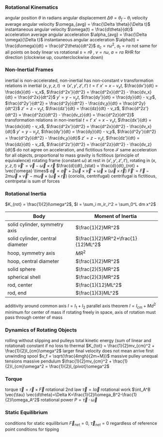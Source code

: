 ### Rotational Kinematics
angular position $\theta$ in radians
angular displacement $\Delta \theta = \theta_f - \theta_i$
velocity
	average angular velocity $\omega_{avg} = \frac{\Delta \theta}{\Delta t}$
	instantaneous angular velocity $\omega(t) = \frac{d\theta}{dt}$
acceleration
	average angular acceleration $\alpha_{avg} = \frac{\Delta \omega}{\Delta t}$
	instantaneous angular acceleration $\alpha(t) = \frac{d\omega}{dt} = \frac{d^2\theta}{dt^2}$
	$a_c = r\omega^2$, $a_t = r\alpha$
not same for all points on body
linear vs rotational
	$s = r\theta$ , $v = r\omega$, $a = r\alpha$
RHR for direction (clockwise up, counterclockwise down)
### Non-Inertial Frames
inertial is non-accelerated, non-inertial has non-constant v
transformation relations in inertial $(x, y, z, t) \to (x',y',z',t')$
	$t = t'$
	$x' = x - v_xt$, $\frac{dx'}{dt} = \frac{dx}{dt} - v_x$, $\frac{d^2x'}{dt^2} = \frac{d^2x}{dt^2} - \frac{dv_x}{dt} = \frac{d^2x}{dt^2}$
	$y' = y - v_yt$, $\frac{dy'}{dt} = \frac{dy}{dt} - v_y$, $\frac{d^2y'}{dt^2} = \frac{d^2y}{dt^2} - \frac{dv_y}{dt} = \frac{d^2y}{dt^2}$
	$z' = z - v_zt$, $\frac{dz'}{dt} = \frac{dz}{dt} - v_z$, $\frac{d^2z'}{dt^2} = \frac{d^2z}{dt^2} - \frac{dv_z}{dt} = \frac{d^2z}{dt^2}$
transformation relations in non-inertial
	$t = t'$
	$x' = x - v_xt$, $\frac{dx'}{dt} = \frac{dx}{dt} - v_x$, $\frac{d^2x'}{dt^2} = \frac{d^2x}{dt^2} - \frac{dv_x}{dt}$
	$y' = y - v_yt$, $\frac{dy'}{dt} = \frac{dy}{dt} - v_y$, $\frac{d^2y'}{dt^2} = \frac{d^2y}{dt^2} - \frac{dv_y}{dt}$
	$z' = z - v_zt$, $\frac{dz'}{dt} = \frac{dz}{dt} - v_z$, $\frac{d^2z'}{dt^2} = \frac{d^2z}{dt^2} - \frac{dv_z}{dt}$
	do not agree on acceleration, and fictitious force $\mathcal{F}$
		same acceleration for all objects, proportional to mass
		gravity is fictitious (principle of equivalence)
rotating frame (constant $\omega$)
	at rest in $(x', y', z', t')$, rotating in $(x, y, z, t)$
	$\vec{v}' = \vec{v} - \vec{\omega} \times \vec{r}$
	$\frac{d}{dt}_{stat} = \frac{d}{dt}_{rot} + \vec{\omega} \times$
	$\vec{a} = \vec{a}' + 2\vec{\omega}\times\vec{v}' + \vec{\omega}\times(\vec{\omega}\times\vec{r})$
	$\vec{F}' = \vec{F}- 2m\vec{\omega}\times\vec{v}' - m\vec{\omega}\times(\vec{\omega}\times\vec{r})$ (coriolis, centrifugal)
centrifugal is fictitious, centripetal is sum of forces
### Rotational Inertia
$K_{rot} = \frac{1}{2}I\omega^2$, $I = \sum_i m_ir_i^2 = \sum_0^L dm x^2$

| Body | Moment of Inertia |
| ---- | ----------------- |
|  solid cylinder, symmetry axis    | $\frac{1}{2}MR^2$ |
| solid cylinder, central diameter | $\frac{1}{2}MR^2+\frac{1}{12}ML^2$ |
| hoop, symmetry axis | $MR^2$ |
| hoop, central diameter | $\frac{1}{2}MR^2$ |
| solid sphere | $\frac{2}{5}MR^2$ |
|spherical shell | $\frac{2}{3}MR^2$ |
| rod, center | $\frac{1}{12}ML^2$ |
| rod, end | $\frac{1}{3}ML^2$ |

additivity around common axis
	$I = I_1 + I_2$
parallel axis theorem
	$I = I_{cm} + Md^2$
minimum for center of mass
if rotating freely in space, axis of rotation must pass through center of mass
### Dynamics of Rotating Objects
rolling without slipping and pulleys
	total kinetic energy (sum of linear and rotational) constant if no loss to thermal
		$K_{tot} = \frac{1}{2}mv_{cm}^2 + \frac{1}{2}I_{cm}\omega^2$
larger final velocity does not mean arrive first
unwinding spool
	$v_f = \sqrt{\frac{4mgh}{2m+M}}$
massive pulley
	unequal tensions
massive pendulum
	$\frac{1}{2}mv_{cm}^2 + \frac{1}{2}I_{cm}\omega^2 = \frac{1}{2}I_{pivot}\omega^2$
### Torque
torque
	$\vec{\tau}=\vec{r}\times\vec{F}$
rotational 2nd law
	$\vec{\tau}=I\vec{\alpha}$
rotational work
	$\int_A^B \vec{\tau} \vec{d\theta}=\Delta K=\frac{1}{2}I\omega_B^2-\frac{1}{2}I\omega_A^2$
rotational power
	$P=\vec{\tau}\cdot\vec{\omega}$
### Static Equilibrium
conditions for static equilibrium
	$\vec{F}_{net}=0$, $\vec{\tau}_{net}=0$ regardless of reference point
conditions for tipping